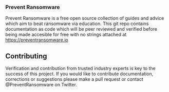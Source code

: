 ### Prevent Ransomware 
 
Prevent Ransomware is a free open source collection of guides and advice which aim to beat ransomware via education. This git repo contains documentation as code which will be peer reviewed and verified before being made accesible for free with no strings attached at https://preventransomware.io 

## Contributing 
Verification and contribution from trusted industry experts is key to the success of this project. If you would like to contribute documentation, corrections or suggestions please make a pull request or contact @PreventRansomware on Twitter. 


